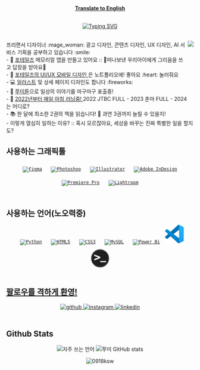 ##
<div align="center">
   <a href="/README.md"> <b>Translate to English</b> </a>
</div>

<br>

<div align="center">
  
  [![Typing SVG](https://readme-typing-svg.demolab.com?font=Noto+sans&weight=500&size=21&duration=3000&pause=1200&color=7D41E0&background=FFF50000&center=true&vCenter=true&random=true&width=500&lines=%23집착하기%F0%9F%8C%9F+그래픽+디자이너+CCCHUMI.k;UI+디자이너+서비스+기획+공부중!%F0%9F%87%B0%F0%9F%87%B7)](https://git.io/typing-svg)

</div>

<br>
<div><a href="https://www.instagram.com/cchumi.k/"><img src="https://github.com/0918ksw/WASSUP3/assets/152162128/d7afd908-cf40-45ec-8a1b-ebfe8ed6a147" align="right" height="200" /></a>
프리랜서 디자이너 :mage_woman: 광고 디자인, 콘텐츠 디자인, UX 디자인, AI 서비스 기획을 공부하고 있습니다 :smile: <br>
- 🐾 <a href="https://www.pawtales.app/">포테일즈</a> 메모리얼 앱을 만들고 있어요 :: 🌈떠나보낸 우리아이에게 그리움을 쓰고 답장을 받아요🌈 <br>
- 🥰 <a href="https://notefolio.net/cchumi.k/393784"> 포테일즈의 UI/UX 모바일 디자인 </a>은 노트폴리오에! 좋아요 :heart: 눌러줘요 <br>
- 💻 <a href="https://www.instagram.com/pawtales_k/">일러스트</a> 및 상세 페이지 디자인도 합니다 :fireworks: <br>
- 🎨 <a href="https://www.instagram.com/cchumi.k/">쭈미툰</a>으로 일상의 이야기를 마구마구 표출중! <br>
- 🎽 <a href="https://www.instagram.com/ssongwon_k/"> 2022년부터 매일 아침 러닝중! </a> 2022 JTBC FULL - 2023 춘마 FULL - 2024는 어디로? <br>
- 📚 한 달에 최소한 2권의 책을 읽습니다! 🤨 과연 3권까지 늘릴 수 있을지! <br>
- 이렇게 열심히 일하는 이유? :: 혹시 모르잖아요, 세상을 바꾸는 진짜 특별한 일을 할지도?
</div>

## 사용하는 그래픽툴
<div align="center"> 
<code><a href="https://www.figma.com/" target="_blank"><img style="margin: 10px" src="https://profilinator.rishav.dev/skills-assets/figma-icon.svg" alt="Figma" height="50" /></a></code>
<code><a href="https://www.adobe.com/in/products/photoshop.html" target="_blank"><img style="margin: 10px" src="https://profilinator.rishav.dev/skills-assets/photoshop-plain.svg" alt="Photoshop" height="50" /></a></code>
<code><a href="https://www.adobe.com/in/products/illustrator.html" target="_blank"><img style="margin: 10px" src="https://profilinator.rishav.dev/skills-assets/adobe_illustrator-icon.svg" alt="Illustrator" height="50" /></a></code>
<code><a href="https://www.adobe.com/in/products/indesign.html" target="_blank"><img style="margin: 10px" src="https://profilinator.rishav.dev/skills-assets/adobeindesign.svg" alt="Adobe InDesign" height="50" /></a></code>
<code><a href="https://www.adobe.com/in/products/premiere.html" target="_blank"><img style="margin: 10px" src="https://profilinator.rishav.dev/skills-assets/adobepremierepro.png" alt="Premiere Pro" height="50" /></a></code>
<code><a href="https://www.adobe.com/products/photoshop-lightroom.html" target="_blank"><img style="margin: 10px" src="https://profilinator.rishav.dev/skills-assets/lightroom.png" alt="Lightroom" height="50" /></a></code>
</div>
<br>

## 사용하는 언어(노오력중)
<div align="center">  
<code><a href="https://www.python.org/" target="_blank"><img style="margin: 10px" src="https://profilinator.rishav.dev/skills-assets/python-original.svg" alt="Python" height="50" /></a></code>
<code><a href="https://en.wikipedia.org/wiki/HTML5" target="_blank"><img style="margin: 10px" src="https://profilinator.rishav.dev/skills-assets/html5-original-wordmark.svg" alt="HTML5" height="50" /></a></code>
<code><a href="https://www.w3schools.com/css/" target="_blank"><img style="margin: 10px" src="https://profilinator.rishav.dev/skills-assets/css3-original-wordmark.svg" alt="CSS3" height="50" /></a></code>
<code><a href="https://www.mysql.com/" target="_blank"><img style="margin: 10px" src="https://profilinator.rishav.dev/skills-assets/mysql-original-wordmark.svg" alt="MySQL" height="50" /></a></code>
<code><a href="https://powerbi.microsoft.com/en-us/" target="_blank"><img style="margin: 10px" src="https://profilinator.rishav.dev/skills-assets/powerbi.png" alt="Power Bi" height="50" /></a></code>
<code><a href="https://code.visualstudio.com/" target="_blank"><img height="50" src="https://raw.githubusercontent.com/github/explore/80688e429a7d4ef2fca1e82350fe8e3517d3494d/topics/visual-studio-code/visual-studio-code.png"></code>
<code><a href="https://support.apple.com/ko-kr/guide/terminal/pht23b129fed/2.14/mac/14.0" target="_blank"/><img height="50" src="https://raw.githubusercontent.com/github/explore/80688e429a7d4ef2fca1e82350fe8e3517d3494d/topics/terminal/terminal.png"></code>
</div>

<br>

## 팔로우를 격하게 환영!
<div align="center">
<a href="https://github.com/0918ksw" target="_blank">
<img src=https://img.shields.io/badge/github-%2324292e.svg?&style=for-the-badge&logo=github&logoColor=white alt=github style="margin-bottom: 5px;" />
</a>
<a href="https://instagram.com/ssongwon_k" target="_blank">
<img src=https://img.shields.io/badge/instagram-%23000000.svg?&style=for-the-badge&logo=instagram&logoColor=white alt=instagram style="margin-bottom: 5px;" />
</a> 
<a href="https://linkedin.com/in/songwon-kim-a52470119" target="_blank">
<img src=https://img.shields.io/badge/linkedin-%231E77B5.svg?&style=for-the-badge&logo=linkedin&logoColor=white alt=linkedin style="margin-bottom: 5px;" />
</a>
</div>

<br>
  
## Github Stats  

<div align="center">
  
![자주 쓰는 언어](https://github-readme-stats.vercel.app/api/top-langs/?username=0918ksw&hide_progress=true)
![쭈미 GitHub stats](https://github-readme-stats.vercel.app/api?username=0918ksw&show_icons=true&theme=midnight-purple#gh-dark-mode-only)
<br>

</div>

<div align="center">
  
<img src="https://komarev.com/ghpvc/?username=0918ksw" alt="0918ksw"/>
</div>
